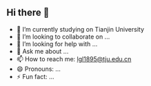 ## Hi there 👋



- 🔭 I’m currently studying on Tianjin University
- 👯 I’m looking to collaborate on ...
- 🤔 I’m looking for help with ...
- 💬 Ask me about ...
- 📫 How to reach me: lgl1895@tju.edu.cn
- 😄 Pronouns: ...
- ⚡ Fun fact: ...
